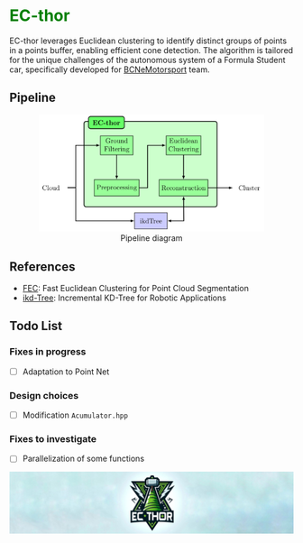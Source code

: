 # <span style="color:green">**EC-thor**</span>

EC-thor leverages Euclidean clustering to identify distinct groups of points in a points buffer, enabling efficient cone detection. The algorithm is tailored for the unique challenges of the autonomous system of a Formula Student car, specifically developed for [BCNeMotorsport](https://bcnemotorsport.upc.edu) team.




## Pipeline
<p align="center">
  <img src="./doc/media/pipeline.png" width="400" alt="Pipeline" /><br />
    Pipeline diagram
</p>

## References
- [FEC](https://github.com/YizhenLAO/FEC): Fast Euclidean Clustering for Point Cloud Segmentation
- [ikd-Tree](https://github.com/hku-mars/ikd-Tree): Incremental KD-Tree for Robotic Applications


## Todo List
### Fixes in progress
- [ ] Adaptation to Point Net

### Design choices
- [ ] Modification ``Acumulator.hpp``

### Fixes to investigate
- [ ] Parallelization of some functions

<p align="center">
  <img src="./doc/media/panoramic_logo.jpeg"  alt="Logo" /><br />
</p>